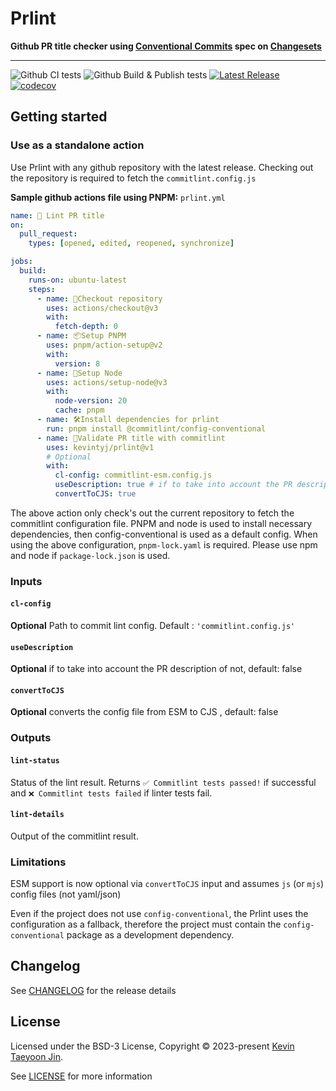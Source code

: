 # Prlint 
**Github PR title checker using [Conventional Commits](https://www.conventionalcommits.org/en/v1.0.0/) spec on 
[Changesets](https://github.com/changesets/changesets)**

---

![Github CI tests](https://github.com/kevintyj/prlint/actions/workflows/ci.yml/badge.svg?branch=main)
![Github Build & Publish tests](https://github.com/kevintyj/prlint/actions/workflows/publish.yml/badge.svg?branch=main)
[![Latest Release](https://img.shields.io/github/v/release/kevintyj/prlint)](https://github.com/kevintyj/prlint/releases)
[![codecov](https://codecov.io/gh/kevintyj/prlint/graph/badge.svg?token=WBT1WWSLF0)](https://codecov.io/gh/kevintyj/prlint)

## Getting started
### Use as a standalone action 
Use Prlint with any github repository with the latest release.
Checking out the repository is required to fetch the `commitlint.config.js`

**Sample github actions file using PNPM:**
`prlint.yml`
```yaml
name: 📝 Lint PR title
on:
  pull_request:
    types: [opened, edited, reopened, synchronize]

jobs:
  build:
    runs-on: ubuntu-latest
    steps:
      - name: 🔖Checkout repository
        uses: actions/checkout@v3
        with:
          fetch-depth: 0
      - name: 📦Setup PNPM
        uses: pnpm/action-setup@v2
        with:
          version: 8
      - name: 🌳Setup Node
        uses: actions/setup-node@v3
        with:
          node-version: 20
          cache: pnpm
      - name: 🛠️Install dependencies for prlint
        run: pnpm install @commitlint/config-conventional
      - name: 📝Validate PR title with commitlint
        uses: kevintyj/prlint@v1
        # Optional
        with:
          cl-config: commitlint-esm.config.js
          useDescription: true # if to take into account the PR description of not, defaults to false
          convertToCJS: true
```
The above action only check's out the current repository to fetch the commitlint configuration file.
PNPM and node is used to install necessary dependencies, then config-conventional is used as a default config.
When using the above configuration, `pnpm-lock.yaml` is required. Please use npm and node if `package-lock.json` is used.

### Inputs
#### `cl-config`
**Optional** Path to commit lint config. Default : `'commitlint.config.js'`
#### `useDescription`
**Optional** if to take into account the PR description of not, default: false
#### `convertToCJS`
**Optional** converts the config file from ESM to CJS , default: false

### Outputs 
#### `lint-status`
Status of the lint result. Returns `✅ Commitlint tests passed!` if successful and `❌ Commitlint tests failed` if 
linter tests fail.
#### `lint-details`
Output of the commitlint result.

### Limitations
 ESM support is now optional via `convertToCJS` input and assumes  `js` (or `mjs`) config files (not yaml/json)

Even if the project does not use `config-conventional`, the Prlint uses the configuration as a fallback, therefore the 
project must contain the `config-conventional` package as a development dependency.

## Changelog
See [CHANGELOG](CHANGELOG.md) for the release details

## License

Licensed under the BSD-3 License, Copyright © 2023-present [Kevin Taeyoon Jin](https://github.com/kevintyj).

See [LICENSE](./LICENSE) for more information

